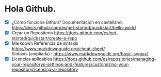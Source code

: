 
# Hola Github.
- [x] ¿Cómo funciona Github?
Documentación en castellano: https://docs.github.com/es/get-started/quickstart/hello-world
- [x] Crear un Repositorio
https://docs.github.com/es/get-started/quickstart/create-a-repo
- [x] Markdown 
Referencia de sintaxis https://www.markdownguide.org/cheat-sheet/  
Sintaxis (ampliada) : https://www.markdownguide.org/basic-syntax/
- [x] Licencias aplicables
https://docs.github.com/es/repositories/managing-your-repositorys-settings-and-features/customizing-your-repository/licensing-a-repository
